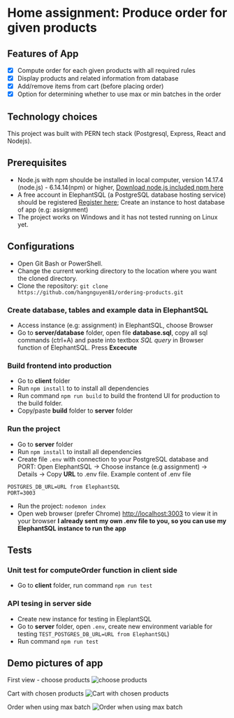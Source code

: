 # Home assignment: Produce order for given products 

## Features of App
- [x] Compute order for each given products with all required rules
- [x] Display products and related information from database
- [x] Add/remove items from cart (before placing order)
- [x] Option for determining whether to use max or min batches in the order

## Technology choices
This project was built with PERN tech stack (Postgresql, Express, React and Nodejs).

## Prerequisites
* Node.js with npm shoulde be installed in local computer, version 14.17.4 (node.js) - 6.14.14(npm) or higher, [Download node.js included npm here](https://nodejs.org/en/download/)
* A free account in ElephantSQL (a PostgreSQL database hosting service) should be registered [Register here](https://www.elephantsql.com/plans.html); Create an instance to host database of app (e.g: assignment)
* The project works on Windows and it has not tested running on Linux yet.

## Configurations
* Open Git Bash or PowerShell.
* Change the current working directory to the location where you want the cloned directory.
* Clone the repository: `git clone https://github.com/hangnguyen81/ordering-products.git`

### Create database, tables and example data in ElephantSQL
* Access instance (e.g: assignment) in ElephantSQL, choose Browser
* Go to **server/database** folder, open file **database.sql**, copy all sql commands (ctrl+A) and paste into textbox *SQL query* in Browser function of ElephantSQL. Press **Excecute** 

### Build frontend into production
* Go to **client** folder
* Run `npm install` to to install all dependencies 
* Run command `npm run build` to build the frontend UI for production to the build folder.
* Copy/paste **build** folder to **server** folder

### Run the project
* Go to **server** folder
* Run `npm install` to install all dependencies
* Create file `.env` with connection to your PostgreSQL database and PORT: Open ElephantSQL -> Choose instance (e.g assignment) -> Details -> Copy **URL** to .env file. Example content of .env file
````
POSTGRES_DB_URL=URL from ElephantSQL
PORT=3003
````
* Run the project: `nodemon index`
* Open web browser (prefer Chrome) [http://localhost:3003](http://localhost:3003) to view it in your browser
**I already sent my own .env file to you, so you can use my ElephantSQL instance to run the app**

## Tests
### Unit test for computeOrder function in client side
* Go to **client** folder, run command `npm run test`
### API tesing in server side
* Create new instance for testing in EleplantSQL
* Go to **server** folder, open `.env`, create new environment variable for testing `TEST_POSTGRES_DB_URL=URL from ElephantSQL`)
* Run command `npm run test`

## Demo pictures of app
First view - choose products
![choose products](https://i.ibb.co/qMkn9pc/1.jpg)

Cart with chosen products
![Cart with chosen products](https://i.ibb.co/Ctcbcbq/2.jpg)

Order when using max batch
![Order when using max batch](https://i.ibb.co/1L80Xxd/3.jpg)

